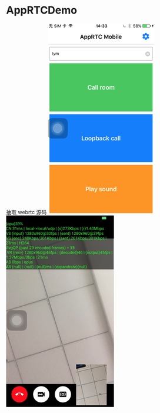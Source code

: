 # AppRTCDemo
抽取 webrtc 源码
![m68 呼叫](https://github.com/hosten1/AppRTCDemo/blob/master/apprtc_call.png)
![m68 呼叫](https://github.com/hosten1/AppRTCDemo/blob/master/apprtc_calling.png)


